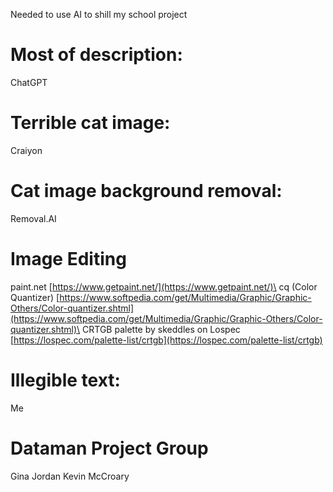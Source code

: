 Needed to use AI to shill my school project

# Most of description:
ChatGPT

# Terrible cat image:
Craiyon

# Cat image background removal:
Removal.AI

# Image Editing
paint.net [https://www.getpaint.net/](https://www.getpaint.net/)\
cq (Color Quantizer) [https://www.softpedia.com/get/Multimedia/Graphic/Graphic-Others/Color-quantizer.shtml](https://www.softpedia.com/get/Multimedia/Graphic/Graphic-Others/Color-quantizer.shtml)\
CRTGB palette by skeddles on Lospec [https://lospec.com/palette-list/crtgb](https://lospec.com/palette-list/crtgb)

# Illegible text:
Me

# Dataman Project Group
Gina Jordan
Kevin McCroary
